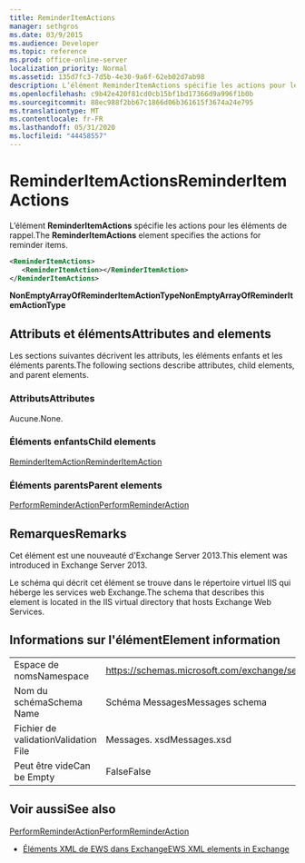 ```yaml
---
title: ReminderItemActions
manager: sethgros
ms.date: 03/9/2015
ms.audience: Developer
ms.topic: reference
ms.prod: office-online-server
localization_priority: Normal
ms.assetid: 135d7fc3-7d5b-4e30-9a6f-62eb02d7ab98
description: L’élément ReminderItemActions spécifie les actions pour les éléments de rappel.
ms.openlocfilehash: c9b42e420f81cd0cb15bf1bd17366d9a996f1b0b
ms.sourcegitcommit: 88ec988f2bb67c1866d06b361615f3674a24e795
ms.translationtype: MT
ms.contentlocale: fr-FR
ms.lasthandoff: 05/31/2020
ms.locfileid: "44458557"
---
```

# <a name="reminderitemactions"></a><span data-ttu-id="23a70-103">ReminderItemActions</span><span class="sxs-lookup"><span data-stu-id="23a70-103">ReminderItemActions</span></span>

<span data-ttu-id="23a70-104">L’élément **ReminderItemActions** spécifie les actions pour les éléments de rappel.</span><span class="sxs-lookup"><span data-stu-id="23a70-104">The **ReminderItemActions** element specifies the actions for reminder items.</span></span> 
  
```XML
<ReminderItemActions>
   <ReminderItemAction></ReminderItemAction>
</ReminderItemActions>
```

 <span data-ttu-id="23a70-105">**NonEmptyArrayOfReminderItemActionType**</span><span class="sxs-lookup"><span data-stu-id="23a70-105">**NonEmptyArrayOfReminderItemActionType**</span></span>
## <a name="attributes-and-elements"></a><span data-ttu-id="23a70-106">Attributs et éléments</span><span class="sxs-lookup"><span data-stu-id="23a70-106">Attributes and elements</span></span>

<span data-ttu-id="23a70-107">Les sections suivantes décrivent les attributs, les éléments enfants et les éléments parents.</span><span class="sxs-lookup"><span data-stu-id="23a70-107">The following sections describe attributes, child elements, and parent elements.</span></span>
  
### <a name="attributes"></a><span data-ttu-id="23a70-108">Attributs</span><span class="sxs-lookup"><span data-stu-id="23a70-108">Attributes</span></span>

<span data-ttu-id="23a70-109">Aucune.</span><span class="sxs-lookup"><span data-stu-id="23a70-109">None.</span></span>
  
### <a name="child-elements"></a><span data-ttu-id="23a70-110">Éléments enfants</span><span class="sxs-lookup"><span data-stu-id="23a70-110">Child elements</span></span>

[<span data-ttu-id="23a70-111">ReminderItemAction</span><span class="sxs-lookup"><span data-stu-id="23a70-111">ReminderItemAction</span></span>](reminderitemaction.md)
  
### <a name="parent-elements"></a><span data-ttu-id="23a70-112">Éléments parents</span><span class="sxs-lookup"><span data-stu-id="23a70-112">Parent elements</span></span>

[<span data-ttu-id="23a70-113">PerformReminderAction</span><span class="sxs-lookup"><span data-stu-id="23a70-113">PerformReminderAction</span></span>](performreminderaction.md)
  
## <a name="remarks"></a><span data-ttu-id="23a70-114">Remarques</span><span class="sxs-lookup"><span data-stu-id="23a70-114">Remarks</span></span>

<span data-ttu-id="23a70-115">Cet élément est une nouveauté d'Exchange Server 2013.</span><span class="sxs-lookup"><span data-stu-id="23a70-115">This element was introduced in Exchange Server 2013.</span></span>
  
<span data-ttu-id="23a70-116">Le schéma qui décrit cet élément se trouve dans le répertoire virtuel IIS qui héberge les services web Exchange.</span><span class="sxs-lookup"><span data-stu-id="23a70-116">The schema that describes this element is located in the IIS virtual directory that hosts Exchange Web Services.</span></span>
  
## <a name="element-information"></a><span data-ttu-id="23a70-117">Informations sur l'élément</span><span class="sxs-lookup"><span data-stu-id="23a70-117">Element information</span></span>

|||
|:-----|:-----|
|<span data-ttu-id="23a70-118">Espace de noms</span><span class="sxs-lookup"><span data-stu-id="23a70-118">Namespace</span></span>  <br/> |https://schemas.microsoft.com/exchange/services/2006/messages  <br/> |
|<span data-ttu-id="23a70-119">Nom du schéma</span><span class="sxs-lookup"><span data-stu-id="23a70-119">Schema Name</span></span>  <br/> |<span data-ttu-id="23a70-120">Schéma Messages</span><span class="sxs-lookup"><span data-stu-id="23a70-120">Messages schema</span></span>  <br/> |
|<span data-ttu-id="23a70-121">Fichier de validation</span><span class="sxs-lookup"><span data-stu-id="23a70-121">Validation File</span></span>  <br/> |<span data-ttu-id="23a70-122">Messages. xsd</span><span class="sxs-lookup"><span data-stu-id="23a70-122">Messages.xsd</span></span>  <br/> |
|<span data-ttu-id="23a70-123">Peut être vide</span><span class="sxs-lookup"><span data-stu-id="23a70-123">Can be Empty</span></span>  <br/> |<span data-ttu-id="23a70-124">False</span><span class="sxs-lookup"><span data-stu-id="23a70-124">False</span></span>  <br/> |
   
## <a name="see-also"></a><span data-ttu-id="23a70-125">Voir aussi</span><span class="sxs-lookup"><span data-stu-id="23a70-125">See also</span></span>



[<span data-ttu-id="23a70-126">PerformReminderAction</span><span class="sxs-lookup"><span data-stu-id="23a70-126">PerformReminderAction</span></span>](performreminderaction.md)


- [<span data-ttu-id="23a70-127">Éléments XML de EWS dans Exchange</span><span class="sxs-lookup"><span data-stu-id="23a70-127">EWS XML elements in Exchange</span></span>](ews-xml-elements-in-exchange.md)


